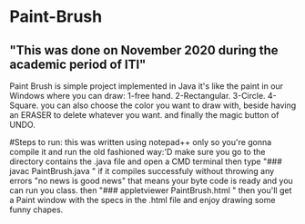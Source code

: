# Paint-Brush
## "This was done on November 2020 during the academic period of ITI"
Paint Brush is simple project implemented in Java it's like the paint in our Windows where you can draw:
1-free hand.  2-Rectangular.  3-Circle.   4-Square.
you can also choose the color you want to draw with, beside having an ERASER to delete whatever you want.
and finally the magic button of UNDO.

#Steps to run:
this was written using notepad++ only so you're gonna compile it and run the old fashioned way:'D
make sure you go to the directory contains the .java file and open a CMD terminal then type "### javac PaintBrush.java "
if it compiles successfuly without throwing any errors "no news is good news" that means your byte code is ready and you can run you class.
then "### appletviewer PaintBrush.html " then you'll get a Paint window with the specs in the .html file and enjoy drawing some funny chapes.
